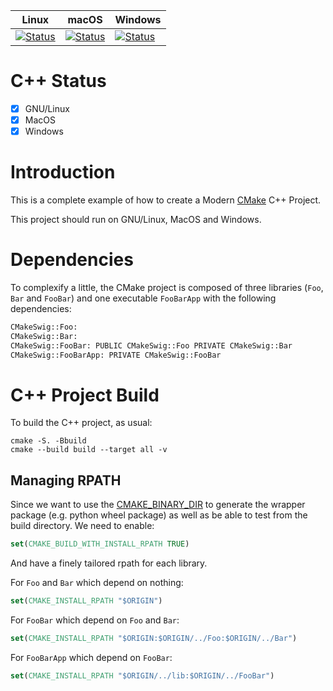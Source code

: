 | Linux | macOS | Windows |
|-------|-------|---------|
| [![Status][cpp_linux_svg]][cpp_linux_link] | [![Status][cpp_osx_svg]][cpp_osx_link] | [![Status][cpp_win_svg]][cpp_win_link] |


[cpp_linux_svg]: https://github.com/Mizux/cmake-swig/workflows/C++%20Linux%20CI/badge.svg
[cpp_linux_link]: https://github.com/Mizux/cmake-swig/actions?query=workflow%3A"C%2B%2B+Linux+CI"
[cpp_osx_svg]: https://github.com/Mizux/cmake-swig/workflows/C++%20MacOS%20CI/badge.svg
[cpp_osx_link]: https://github.com/Mizux/cmake-swig/actions?query=workflow%3A"C%2B%2B+MacOS+CI"
[cpp_win_svg]: https://github.com/Mizux/cmake-swig/workflows/C++%20Windows%20CI/badge.svg
[cpp_win_link]: https://github.com/Mizux/cmake-swig/actions?query=workflow%3A"C%2B%2B+Windows+CI"


# C++ Status
* [x] GNU/Linux
* [x] MacOS
* [x] Windows

# Introduction
This is a complete example of how to create a Modern [CMake](https://cmake.org/) C++ Project.

This project should run on GNU/Linux, MacOS and Windows.

# Dependencies
To complexify a little, the CMake project is composed of three libraries (`Foo`, `Bar` and `FooBar`)
and one executable `FooBarApp` with the following dependencies:
```sh
CMakeSwig::Foo:
CMakeSwig::Bar:
CMakeSwig::FooBar: PUBLIC CMakeSwig::Foo PRIVATE CMakeSwig::Bar
CMakeSwig::FooBarApp: PRIVATE CMakeSwig::FooBar
```

# C++ Project Build
To build the C++ project, as usual:
```shell
cmake -S. -Bbuild
cmake --build build --target all -v
```

## Managing RPATH
Since we want to use the [CMAKE_BINARY_DIR](https://cmake.org/cmake/help/latest/variable/CMAKE_BINARY_DIR.html) to generate the wrapper package (e.g. python wheel package) as well as be able to test from the build directory.
We need to enable:
```cmake
set(CMAKE_BUILD_WITH_INSTALL_RPATH TRUE)
```
And have a finely tailored rpath for each library.

For `Foo` and `Bar` which depend on nothing:
```cmake
set(CMAKE_INSTALL_RPATH "$ORIGIN")
```

For `FooBar` which depend on `Foo` and `Bar`:
```cmake
set(CMAKE_INSTALL_RPATH "$ORIGIN:$ORIGIN/../Foo:$ORIGIN/../Bar")
```

For `FooBarApp` which depend on `FooBar`:
```cmake
set(CMAKE_INSTALL_RPATH "$ORIGIN/../lib:$ORIGIN/../FooBar")
```
